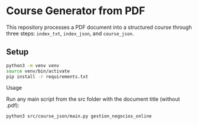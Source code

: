 # Course Generator from PDF

This repository processes a PDF document into a structured course through three steps: `index_txt`, `index_json`, and `course_json`.

## Setup

```bash
python3 -m venv venv
source venv/bin/activate
pip install -r requirements.txt
```

Usage

Run any main script from the src folder with the document title (without .pdf):

```bash
python3 src/course_json/main.py gestion_negocios_online
```


